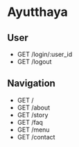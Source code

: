 # Ayutthaya

## User

- GET /login/:user_id
- GET /logout

## Navigation

- GET /
- GET /about
- GET /story
- GET /faq
- GET /menu
- GET /contact
